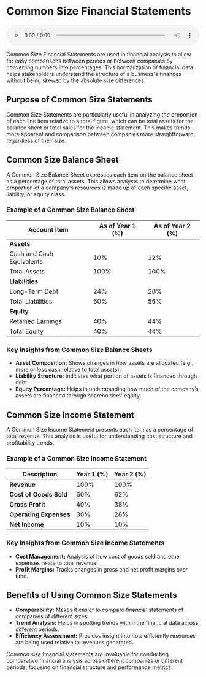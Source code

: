 # Common Size Financial Statements

<audio controls style="width: 100%;">
  <source src="../../../../../audio/4th_sem/CMA/Unit-5 Financial Statement Analysis/5.b Common Size Income Statements and Balance Sheet.mp3" type="audio/mpeg">
  Your browser does not support the audio element.
</audio>


Common Size Financial Statements are used in financial analysis to allow for easy comparisons between periods or between companies by converting numbers into percentages. This normalization of financial data helps stakeholders understand the structure of a business's finances without being skewed by the absolute size differences.

## Purpose of Common Size Statements

Common Size Statements are particularly useful in analyzing the proportion of each line item relative to a total figure, which can be total assets for the balance sheet or total sales for the income statement. This makes trends more apparent and comparison between companies more straightforward, regardless of their size.

## Common Size Balance Sheet

A Common Size Balance Sheet expresses each item on the balance sheet as a percentage of total assets. This allows analysts to determine what proportion of a company's resources is made up of each specific asset, liability, or equity class.

### Example of a Common Size Balance Sheet

| Account Item             | As of Year 1 (%) | As of Year 2 (%) |
|--------------------------|------------------|------------------|
| **Assets**               |                  |                  |
| Cash and Cash Equivalents| 10%              | 12%              |
| Total Assets             | 100%             | 100%             |
| **Liabilities**          |                  |                  |
| Long-Term Debt           | 24%              | 20%              |
| Total Liabilities        | 60%              | 56%              |
| **Equity**               |                  |                  |
| Retained Earnings        | 40%              | 44%              |
| Total Equity             | 40%              | 44%              |


### Key Insights from Common Size Balance Sheets
- **Asset Composition:** Shows changes in how assets are allocated (e.g., more or less cash relative to total assets).
- **Liability Structure:** Indicates what portion of assets is financed through debt.
- **Equity Percentage:** Helps in understanding how much of the company’s assets are financed through shareholders' equity.

## Common Size Income Statement

A Common Size Income Statement presents each item as a percentage of total revenue. This analysis is useful for understanding cost structure and profitability trends.

### Example of a Common Size Income Statement

| Description          | Year 1 (%) | Year 2 (%) |
|----------------------|------------|------------|
| **Revenue**          | 100%       | 100%       |
| **Cost of Goods Sold**| 60%       | 62%        |
| **Gross Profit**     | 40%        | 38%        |
| **Operating Expenses**| 30%       | 28%        |
| **Net Income**       | 10%        | 10%        |

### Key Insights from Common Size Income Statements
- **Cost Management:** Analysis of how cost of goods sold and other expenses relate to total revenue.
- **Profit Margins:** Tracks changes in gross and net profit margins over time.

## Benefits of Using Common Size Statements

- **Comparability:** Makes it easier to compare financial statements of companies of different sizes.
- **Trend Analysis:** Helps in spotting trends within the financial data across different periods.
- **Efficiency Assessment:** Provides insight into how efficiently resources are being used relative to revenues generated.

Common size financial statements are invaluable for conducting comparative financial analysis across different companies or different periods, focusing on financial structure and performance metrics.
